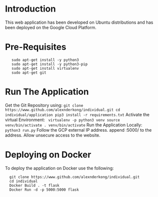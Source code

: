# Introduction

This web application has been developed on Ubuntu distributions and has been deployed on the Google Cloud Platform.

# Pre-Requisites

  ```sudo apt-get update
     sudo apt-get install -y python3
     sudo apt-get install -y python3-pip
     sudo apt-get install virtualenv
     sudo apt-get git
```
# Run The Application

  Get the Git Repository using:
    ```
      git clone https://www.github.com/alexnderkong/individual.git
      cd individual/application
      pip3 install -r requirements.txt
    ```
  Activate the virtual Environment:
     ``` 
      virtualenv -p python3 venv
      source venv/bin/activate
      . venv/bin/activate
     ``` 
  Run the Application Locally:
    ```
    python3 run.py
    ```
  Follow the GCP external IP address.
  append :5000/ to the address.
  Allow unsecure access to the website.


# Deploying on Docker

  To deploy the application on Docker use the following:
  ```
    git clone https://www.github.com/alexnderkong/individual.git
    cd individual
    Docker Build . -t flask
    Docker Run -d -p 5000:5000 flask
  ```
  
